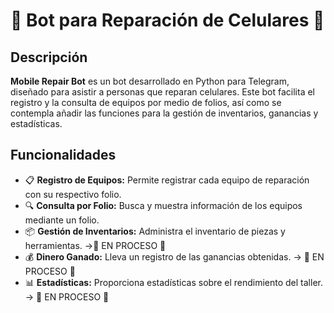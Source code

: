 # 🤖 Bot para Reparación de Celulares 📱

## Descripción

**Mobile Repair Bot** es un bot desarrollado en Python para Telegram, diseñado para asistir a personas que reparan celulares. Este bot facilita el registro y la consulta de equipos por medio de folios, así como se contempla añadir las funciones para la gestión de inventarios, ganancias y estadísticas.

## Funcionalidades

- 📋 **Registro de Equipos:** Permite registrar cada equipo de reparación con su respectivo folio.
- 🔍 **Consulta por Folio:** Busca y muestra información de los equipos mediante un folio.
- 📦 **Gestión de Inventarios:** Administra el inventario de piezas y herramientas. ->🚧 EN PROCESO 🚧
- 💰 **Dinero Ganado:** Lleva un registro de las ganancias obtenidas. -> 🚧 EN PROCESO 🚧
- 📊 **Estadísticas:** Proporciona estadísticas sobre el rendimiento del taller. -> 🚧 EN PROCESO 🚧


